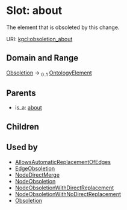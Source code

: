 
# Slot: about


The element that is obsoleted by this change.

URI: [kgcl:obsoletion_about](http://w3id.org/kgcl_schema/obsoletion_about)


## Domain and Range

[Obsoletion](Obsoletion.md) &#8594;  <sub>0..1</sub> [OntologyElement](OntologyElement.md)

## Parents

 *  is_a: [about](about.md)

## Children


## Used by

 * [AllowsAutomaticReplacementOfEdges](AllowsAutomaticReplacementOfEdges.md)
 * [EdgeObsoletion](EdgeObsoletion.md)
 * [NodeDirectMerge](NodeDirectMerge.md)
 * [NodeObsoletion](NodeObsoletion.md)
 * [NodeObsoletionWithDirectReplacement](NodeObsoletionWithDirectReplacement.md)
 * [NodeObsoletionWithNoDirectReplacement](NodeObsoletionWithNoDirectReplacement.md)
 * [Obsoletion](Obsoletion.md)
